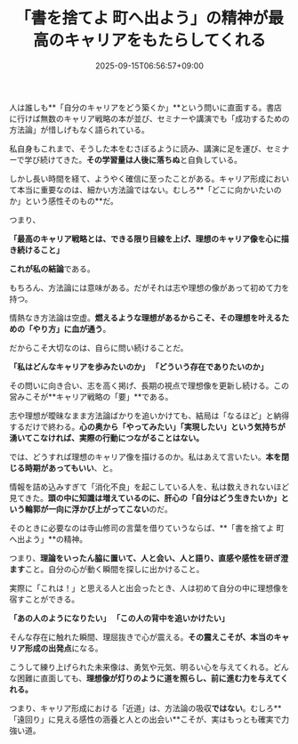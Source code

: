 ﻿---
title: "「書を捨てよ 町へ出よう」の精神が最高のキャリアをもたらしてくれる"
date: 2025-09-15T06:56:57+09:00
draft: false
---

人は誰しも**「自分のキャリアをどう築くか」**という問いに直面する。書店に行けば無数のキャリア戦略の本が並び、セミナーや講演でも「成功するための方法論」が惜しげもなく語られている。

私自身もこれまで、そうした本をむさぼるように読み、講演に足を運び、セミナーで学び続けてきた。**その学習量は人後に落ちぬ**と自負している。

しかし長い時間を経て、ようやく確信に至ったことがある。キャリア形成において本当に重要なのは、細かい方法論ではない。むしろ**「どこに向かいたいのか」という感性そのもの**だ。

つまり、

**「最高のキャリア戦略とは、できる限り目線を上げ、理想のキャリア像を心に描き続けること」**

**これが私の結論**である。



もちろん、方法論には意味がある。だがそれは志や理想の像があって初めて力を持つ。

情熱なき方法論は空虚。**燃えるような理想があるからこそ、その理想を叶えるための「やり方」に血が通う**。



だからこそ大切なのは、自らに問い続けることだ。

**「私はどんなキャリアを歩みたいのか」
「どういう存在でありたいのか」**

その問いに向き合い、志を高く掲げ、長期の視点で理想像を更新し続ける。この営みこそが**キャリア戦略の「要」**である。



志や理想が曖昧なまま方法論ばかりを追いかけても、結局は「なるほど」と納得するだけで終わる。**心の奥から「やってみたい」「実現したい」という気持ちが湧いてこなければ、実際の行動につながることはない。**

では、どうすれば理想のキャリア像を描けるのか。私はあえて言いたい。**本を閉じる時期があってもいい**、と。

情報を詰め込みすぎて「消化不良」を起こしている人を、私は数えきれないほど見てきた。**頭の中に知識は増えているのに、肝心の「自分はどう生きたいか」という輪郭が一向に浮かび上がってこない**のだ。



そのときに必要なのは寺山修司の言葉を借りていうならば、**「書を捨てよ 町へ出よう」**の精神。

つまり、**理論をいったん脇に置いて、人と会い、人と語り、直感や感性を研ぎ澄ます**こと。自分の心が動く瞬間を探しに出かけること。



実際に「これは！」と思える人と出会ったとき、人は初めて自分の中に理想像を宿すことができる。

**「あの人のようになりたい」
「この人の背中を追いかけたい」**

そんな存在に触れた瞬間、理屈抜きで心が震える。**その震えこそが、本当のキャリア形成の出発点**になる。



こうして練り上げられた未来像は、勇気や元気、明るい心を与えてくれる。どんな困難に直面しても、**理想像が灯りのように道を照らし、前に進む力を与えてくれる。**

つまり、キャリア形成における「近道」は、方法論の吸収**ではない**。むしろ**「遠回り」に見える感性の涵養と人との出会い**こそが、実はもっとも確実で力強い道。
